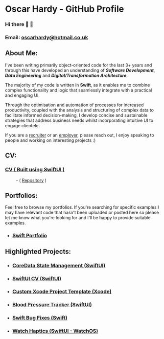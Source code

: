 # Oscar Hardy - GitHub  Profile

### Hi there 👋 🙂

### Email: oscarhardy@hotmail.co.uk


## About Me:

I've been writing primarily object-oriented code for the last 3+ years and through this have developed an understanding of ***Software Development***, ***Data Engineering*** and ***Digital/Transformation Architecture***. 

The majority of my code is written in **Swift**, as it enables me to combine complex functionality and logic that seamlessly integrate with a practical and engaging UI.

Through the optimisation and automation of processes for increased productivity, coupled with the analysis and structuring of complex data to facilitate informed decision-making, I develop concise and sustainable strategies that address business needs whilst incorporating intuitive UI to engage clientele.

If you are a <ins>recruiter</ins> or an <ins>employer</ins>, please reach out, I enjoy speaking to people and working on interesting projects :) 

## CV:

### [<ins>CV</ins> ( Built using <ins>SwiftUI</ins> )](https://github.com/Oracso/SwiftUI-CV/blob/main/PreviewAssets/FullCV.pdf)

&nbsp;&nbsp;&nbsp;&nbsp;&nbsp;&nbsp;&nbsp;&nbsp; - ( [Repository](https://github.com/Oracso/SwiftUI-CV) )

## Portfolios:

Feel free to browse my portfolios. If you're searching for specific examples I may have relevant code that hasn't been uploaded or posted here so please let me know what you're looking for and I'll be happy to provide suitable examples.

- ### [Swift Portfolio](https://github.com/Oracso/SwiftPortfolio)  


## Highlighted Projects:

- ### [CoreData State Management (SwiftUI)](https://github.com/Oracso/CoreData-State-Management)


- ### [SwiftUI CV (SwiftUI)](https://github.com/Oracso/SwiftUI-CV)

- ### [Custom Xcode Project Template (Xcode)](https://github.com/Oracso/Custom-Xcode-Project-Template)

- ### [Blood Pressure Tracker (SwiftUI)](https://github.com/Oracso/BloodPressureTracker)

- ### [Swift Bug Fixes (Swift)](https://github.com/Oracso/Swift-Bug-Fixes)

- ### [Watch Haptics (SwiftUI - WatchOS)](https://github.com/Oracso/WatchHaptics)

<!-- ## Coding/Programming Languages    

### Advanced
- Swift

### Intermediate
- Python
- JSON

### Basic
- HTML
- CSS
- SQL
- Git
- TypeScript -->